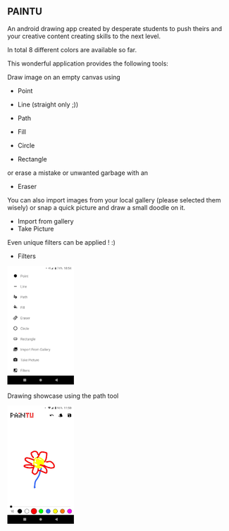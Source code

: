 ## **PAINTU**

An android drawing app created by desperate students to push theirs and your
creative content creating skills to the next level.

In total 8 different colors are available so far.

This wonderful application provides the following tools:

Draw image on an empty canvas using
* Point
* Line (straight only ;))
* Path
* Fill

* Circle
* Rectangle

or erase a mistake or unwanted garbage with an
* Eraser


You can also import images from your local gallery (please selected them wisely)
or snap a quick picture and draw a small doodle on it.
* Import from gallery
* Take Picture

Even unique filters can be applied ! :)
* Filters

<img src="img/toolSelection.jpg" alt="PAINTU tool menu" width="30%" height="30%">

Drawing showcase using the path tool

<img src="img/drawingInAction.jpg" alt="PAINTU tool menu" width="30%" height="30%">
